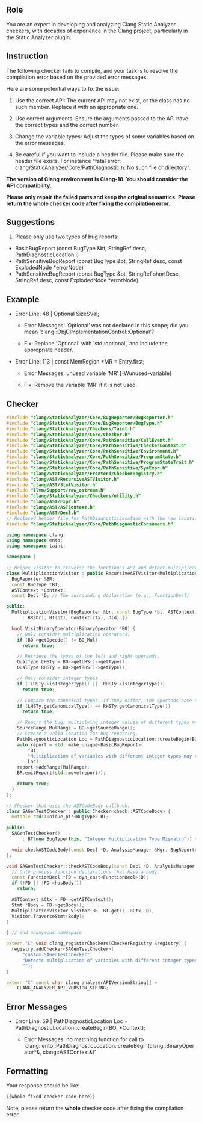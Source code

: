 ## Role

You are an expert in developing and analyzing Clang Static Analyzer checkers, with decades of experience in the Clang project, particularly in the Static Analyzer plugin.

## Instruction

The following checker fails to compile, and your task is to resolve the compilation error based on the provided error messages.

Here are some potential ways to fix the issue:

1. Use the correct API: The current API may not exist, or the class has no such member. Replace it with an appropriate one.

2. Use correct arguments: Ensure the arguments passed to the API have the correct types and the correct number.

3. Change the variable types: Adjust the types of some variables based on the error messages.

4. Be careful if you want to include a header file. Please make sure the header file exists. For instance "fatal error: clang/StaticAnalyzer/Core/PathDiagnostic.h: No such file or directory".

**The version of Clang environment is Clang-18. You should consider the API compatibility.**

**Please only repair the failed parts and keep the original semantics.**
**Please return the whole checker code after fixing the compilation error.**

## Suggestions

1. Please only use two types of bug reports:
  - BasicBugReport (const BugType &bt, StringRef desc, PathDiagnosticLocation l)
  - PathSensitiveBugReport (const BugType &bt, StringRef desc, const ExplodedNode *errorNode)
  - PathSensitiveBugReport (const BugType &bt, StringRef shortDesc, StringRef desc, const ExplodedNode *errorNode)

## Example

- Error Line: 48 |   Optional<DefinedOrUnknownSVal> SizeSVal; 

  - Error Messages: ‘Optional’ was not declared in this scope; did you mean ‘clang::ObjCImplementationControl::Optional’? 

  - Fix: Replace 'Optional<DefinedOrUnknownSVal>' with 'std::optional<DefinedOrUnknownSVal>', and include the appropriate header. 

- Error Line: 113 |     const MemRegion *MR = Entry.first;

    - Error Messages: unused variable ‘MR’ [-Wunused-variable]

    - Fix: Remove the variable 'MR' if it is not used.

## Checker

```cpp
#include "clang/StaticAnalyzer/Core/BugReporter/BugReporter.h"
#include "clang/StaticAnalyzer/Core/BugReporter/BugType.h"
#include "clang/StaticAnalyzer/Checkers/Taint.h"
#include "clang/StaticAnalyzer/Core/Checker.h"
#include "clang/StaticAnalyzer/Core/PathSensitive/CallEvent.h"
#include "clang/StaticAnalyzer/Core/PathSensitive/CheckerContext.h"
#include "clang/StaticAnalyzer/Core/PathSensitive/Environment.h"
#include "clang/StaticAnalyzer/Core/PathSensitive/ProgramState.h"
#include "clang/StaticAnalyzer/Core/PathSensitive/ProgramStateTrait.h"
#include "clang/StaticAnalyzer/Core/PathSensitive/SymExpr.h"
#include "clang/StaticAnalyzer/Frontend/CheckerRegistry.h"
#include "clang/AST/RecursiveASTVisitor.h"
#include "clang/AST/StmtVisitor.h"
#include "llvm/Support/raw_ostream.h"
#include "clang/StaticAnalyzer/Checkers/utility.h"
#include "clang/AST/Expr.h"
#include "clang/AST/ASTContext.h"
#include "clang/AST/Decl.h"
// Replaced header file for PathDiagnosticLocation with the new location in Clang-18.
#include "clang/StaticAnalyzer/Core/PathDiagnosticConsumers.h"

using namespace clang;
using namespace ento;
using namespace taint;

namespace {

// Helper visitor to traverse the function's AST and detect multiplication expressions.
class MultiplicationVisitor : public RecursiveASTVisitor<MultiplicationVisitor> {
  BugReporter &BR;
  const BugType *BT;
  ASTContext *Context;
  const Decl *D; // The surrounding declaration (e.g., FunctionDecl)

public:
  MultiplicationVisitor(BugReporter &br, const BugType *bt, ASTContext *ctx, const Decl *d)
      : BR(br), BT(bt), Context(ctx), D(d) {}

  bool VisitBinaryOperator(BinaryOperator *BO) {
    // Only consider multiplication operators.
    if (BO->getOpcode() != BO_Mul)
      return true;

    // Retrieve the types of the left and right operands.
    QualType LHSTy = BO->getLHS()->getType();
    QualType RHSTy = BO->getRHS()->getType();

    // Only consider integer types.
    if (!LHSTy->isIntegerType() || !RHSTy->isIntegerType())
      return true;

    // Compare the canonical types. If they differ, the operands have different integer types.
    if (LHSTy.getCanonicalType() == RHSTy.getCanonicalType())
      return true;

    // Report the bug: multiplying integer values of different types may lead to overflow.
    SourceRange MulRange = BO->getSourceRange();
    // Create a valid location for bug reporting.
    PathDiagnosticLocation Loc = PathDiagnosticLocation::createBegin(BO, *Context);
    auto report = std::make_unique<BasicBugReport>(
        *BT,
        "Multiplication of variables with different integer types may cause integer overflow.",
        Loc);
    report->addRange(MulRange);
    BR.emitReport(std::move(report));

    return true;
  }
};

// Checker that uses the ASTCodeBody callback.
class SAGenTestChecker : public Checker<check::ASTCodeBody> {
  mutable std::unique_ptr<BugType> BT;

public:
  SAGenTestChecker()
      : BT(new BugType(this, "Integer Multiplication Type Mismatch")) {}

  void checkASTCodeBody(const Decl *D, AnalysisManager &Mgr, BugReporter &BR) const;
};

void SAGenTestChecker::checkASTCodeBody(const Decl *D, AnalysisManager &Mgr, BugReporter &BR) const {
  // Only process function declarations that have a body.
  const FunctionDecl *FD = dyn_cast<FunctionDecl>(D);
  if (!FD || !FD->hasBody())
    return;

  ASTContext &Ctx = FD->getASTContext();
  Stmt *Body = FD->getBody();
  MultiplicationVisitor Visitor(BR, BT.get(), &Ctx, D);
  Visitor.TraverseStmt(Body);
}

} // end anonymous namespace

extern "C" void clang_registerCheckers(CheckerRegistry &registry) {
  registry.addChecker<SAGenTestChecker>(
      "custom.SAGenTestChecker",
      "Detects multiplication of variables with different integer types potentially causing integer overflow",
      "");
}

extern "C" const char clang_analyzerAPIVersionString[] =
    CLANG_ANALYZER_API_VERSION_STRING;

```

## Error Messages 

- Error Line: 59 |     PathDiagnosticLocation Loc = PathDiagnosticLocation::createBegin(BO, *Context);

	- Error Messages: no matching function for call to ‘clang::ento::PathDiagnosticLocation::createBegin(clang::BinaryOperator*&, clang::ASTContext&)’



## Formatting 

Your response should be like: 

```cpp
{{whole fixed checker code here}}
```

Note, please return the **whole** checker code after fixing the compilation error.